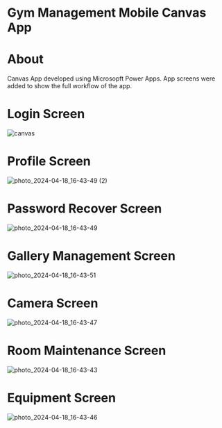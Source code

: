 # Gym Management Mobile Canvas App

# About

Canvas App developed using Microsopft Power Apps.
App screens were added to show the full workflow of the app.

# Login Screen

![canvas](https://github.com/cmmarques22/portefolio/assets/109068850/003f301d-f07c-48b8-8df4-c5ee214ad858)

# Profile Screen

![photo_2024-04-18_16-43-49 (2)](https://github.com/cmmarques22/portefolio/assets/109068850/33040c17-be9a-4ecb-bcb9-5f2f16d4fab8)

# Password Recover Screen

![photo_2024-04-18_16-43-49](https://github.com/cmmarques22/portefolio/assets/109068850/de3ecd4f-350c-489f-834e-8206fed37b5d)

# Gallery Management Screen

![photo_2024-04-18_16-43-51](https://github.com/cmmarques22/portefolio/assets/109068850/bf3ef0bf-0a4d-4702-9178-9f16c4d7ad67)

# Camera Screen

![photo_2024-04-18_16-43-47](https://github.com/cmmarques22/portefolio/assets/109068850/277ab39c-a03d-4a4a-a351-8d775f5f032e)

# Room Maintenance Screen

![photo_2024-04-18_16-43-43](https://github.com/cmmarques22/portefolio/assets/109068850/50538ef0-2595-4452-8df3-25f7c99a7087)

# Equipment Screen

![photo_2024-04-18_16-43-46](https://github.com/cmmarques22/portefolio/assets/109068850/a7d583f9-5747-4fca-9c7d-5750eebc935b)
